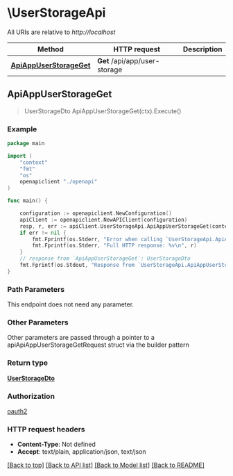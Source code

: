 # \UserStorageApi

All URIs are relative to *http://localhost*

Method | HTTP request | Description
------------- | ------------- | -------------
[**ApiAppUserStorageGet**](UserStorageApi.md#ApiAppUserStorageGet) | **Get** /api/app/user-storage | 



## ApiAppUserStorageGet

> UserStorageDto ApiAppUserStorageGet(ctx).Execute()



### Example

```go
package main

import (
    "context"
    "fmt"
    "os"
    openapiclient "./openapi"
)

func main() {

    configuration := openapiclient.NewConfiguration()
    apiClient := openapiclient.NewAPIClient(configuration)
    resp, r, err := apiClient.UserStorageApi.ApiAppUserStorageGet(context.Background()).Execute()
    if err != nil {
        fmt.Fprintf(os.Stderr, "Error when calling `UserStorageApi.ApiAppUserStorageGet``: %v\n", err)
        fmt.Fprintf(os.Stderr, "Full HTTP response: %v\n", r)
    }
    // response from `ApiAppUserStorageGet`: UserStorageDto
    fmt.Fprintf(os.Stdout, "Response from `UserStorageApi.ApiAppUserStorageGet`: %v\n", resp)
}
```

### Path Parameters

This endpoint does not need any parameter.

### Other Parameters

Other parameters are passed through a pointer to a apiApiAppUserStorageGetRequest struct via the builder pattern


### Return type

[**UserStorageDto**](UserStorageDto.md)

### Authorization

[oauth2](../README.md#oauth2)

### HTTP request headers

- **Content-Type**: Not defined
- **Accept**: text/plain, application/json, text/json

[[Back to top]](#) [[Back to API list]](../README.md#documentation-for-api-endpoints)
[[Back to Model list]](../README.md#documentation-for-models)
[[Back to README]](../README.md)

